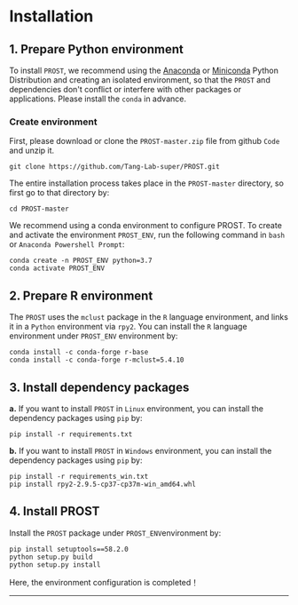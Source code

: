 # Installation
## 1. Prepare Python environment
To install `PROST`, we recommend using the [Anaconda](https://anaconda.org/) or [Miniconda](https://docs.conda.io/en/latest/miniconda.html) Python Distribution and creating an isolated environment, so that the `PROST` and dependencies don't conflict or interfere with other packages or applications. Please install the `conda` in advance. 


### Create environment 
First, please download or clone the `PROST-master.zip` file from github `Code` and unzip it. 

    git clone https://github.com/Tang-Lab-super/PROST.git

The entire installation process takes place in the `PROST-master` directory, so first go to that directory by:
   
    cd PROST-master

We recommend using a conda environment to configure PROST. To create and activate the environment `PROST_ENV`, run the following command in `bash` or `Anaconda Powershell Prompt`:  

    conda create -n PROST_ENV python=3.7
    conda activate PROST_ENV

## 2. Prepare R environment
The `PROST` uses the `mclust` package in the `R` language environment, and links it in a `Python` environment via `rpy2`. You can install the `R` language environment under `PROST_ENV` environment by:

    conda install -c conda-forge r-base
    conda install -c conda-forge r-mclust=5.4.10


## 3. Install dependency packages 
**a.** If you want to install `PROST` in `Linux` environment, you can install the dependency packages using `pip` by:
   
    pip install -r requirements.txt

**b.** If you want to install `PROST` in `Windows` environment, you can install the dependency packages using `pip` by:

    pip install -r requirements_win.txt
    pip install rpy2-2.9.5-cp37-cp37m-win_amd64.whl

## 4. Install PROST
Install the `PROST` package under `PROST_ENV`environment by:

    pip install setuptools==58.2.0
    python setup.py build
    python setup.py install

Here, the environment configuration is completed！

---